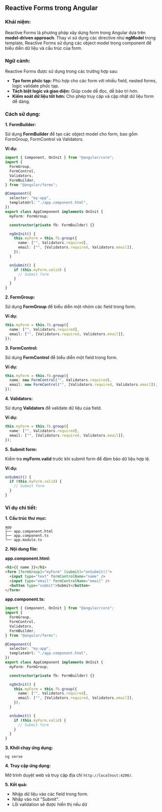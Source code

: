 ## Reactive Forms trong Angular

### Khái niệm:

Reactive Forms là phương pháp xây dựng form trong Angular dựa trên **model-driven approach**. Thay vì sử dụng các directive như **ngModel** trong template, Reactive Forms sử dụng các object model trong component để biểu diễn dữ liệu và cấu trúc của form.

### Ngữ cảnh:

Reactive Forms được sử dụng trong các trường hợp sau:

- **Tạo form phức tạp:** Phù hợp cho các form với nhiều field, nested forms, logic validate phức tạp.
- **Tách biệt logic và giao diện:** Giúp code dễ đọc, dễ bảo trì hơn.
- **Kiểm soát dữ liệu tốt hơn:** Cho phép truy cập và cập nhật dữ liệu form dễ dàng.

### Cách sử dụng:

**1. FormBuilder:**

Sử dụng **FormBuilder** để tạo các object model cho form, bao gồm FormGroup, FormControl và Validators.

**Ví dụ:**

```typescript
import { Component, OnInit } from "@angular/core";
import {
  FormGroup,
  FormControl,
  Validators,
  FormBuilder,
} from "@angular/forms";

@Component({
  selector: "my-app",
  templateUrl: "./app.component.html",
})
export class AppComponent implements OnInit {
  myForm: FormGroup;

  constructor(private fb: FormBuilder) {}

  ngOnInit() {
    this.myForm = this.fb.group({
      name: ["", Validators.required],
      email: ["", [Validators.required, Validators.email]],
    });
  }

  onSubmit() {
    if (this.myForm.valid) {
      // Submit form
    }
  }
}
```

**2. FormGroup:**

Sử dụng **FormGroup** để biểu diễn một nhóm các field trong form.

**Ví dụ:**

```typescript
this.myForm = this.fb.group({
  name: ["", Validators.required],
  email: ["", [Validators.required, Validators.email]],
});
```

**3. FormControl:**

Sử dụng **FormControl** để biểu diễn một field trong form.

**Ví dụ:**

```typescript
this.myForm = this.fb.group({
  name: new FormControl("", Validators.required),
  email: new FormControl("", [Validators.required, Validators.email]),
});
```

**4. Validators:**

Sử dụng **Validators** để validate dữ liệu của field.

**Ví dụ:**

```typescript
this.myForm = this.fb.group({
  name: ["", Validators.required],
  email: ["", [Validators.required, Validators.email]],
});
```

**5. Submit form:**

Kiểm tra **myForm.valid** trước khi submit form để đảm bảo dữ liệu hợp lệ.

**Ví dụ:**

```typescript
onSubmit() {
  if (this.myForm.valid) {
    // Submit form
  }
}
```

### Ví dụ chi tiết:

**1. Cấu trúc thư mục:**

```
app
├── app.component.html
├── app.component.ts
└── app.module.ts
```

**2. Nội dung file:**

**app.component.html:**

```html
<h1>{{ name }}</h1>
<form [formGroup]="myForm" (submit)="onSubmit()">
  <input type="text" formControlName="name" />
  <input type="email" formControlName="email" />
  <button type="submit">Submit</button>
</form>
```

**app.component.ts:**

```typescript
import { Component, OnInit } from "@angular/core";
import {
  FormGroup,
  FormControl,
  Validators,
  FormBuilder,
} from "@angular/forms";

@Component({
  selector: "my-app",
  templateUrl: "./app.component.html",
})
export class AppComponent implements OnInit {
  myForm: FormGroup;

  constructor(private fb: FormBuilder) {}

  ngOnInit() {
    this.myForm = this.fb.group({
      name: ["", Validators.required],
      email: ["", [Validators.required, Validators.email]],
    });
  }

  onSubmit() {
    if (this.myForm.valid) {
      // Submit form
    }
  }
}
```

**3. Khởi chạy ứng dụng:**

```
ng serve
```

**4. Truy cập ứng dụng:**

Mở trình duyệt web và truy cập địa chỉ `http://localhost:4200/`.

**5. Kết quả:**

- Nhập dữ liệu vào các field trong form.
- Nhấp vào nút "Submit".
- Lỗi validation sẽ được hiển thị nếu dữ
